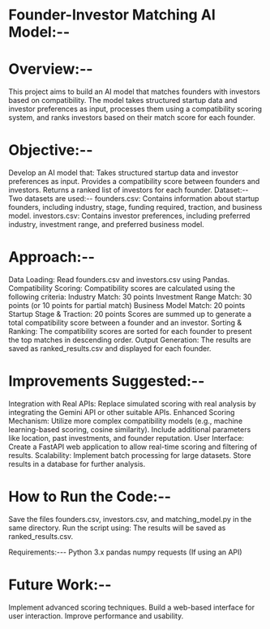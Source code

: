 Founder-Investor Matching AI Model:--
======================================

Overview:--
=============
This project aims to build an AI model that matches founders with investors based on compatibility. The model takes structured startup data and investor preferences as input, processes them using a compatibility scoring system, and ranks investors based on their match score for each founder.

Objective:--
=============
Develop an AI model that:
Takes structured startup data and investor preferences as input.
Provides a compatibility score between founders and investors.
Returns a ranked list of investors for each founder.
Dataset:--
Two datasets are used:--
founders.csv: Contains information about startup founders, including industry, stage, funding required, traction, and business model.
investors.csv: Contains investor preferences, including preferred industry, investment range, and preferred business model.

Approach:--
===========
Data Loading:
Read founders.csv and investors.csv using Pandas.
Compatibility Scoring:
Compatibility scores are calculated using the following criteria:
Industry Match: 30 points
Investment Range Match: 30 points (or 10 points for partial match)
Business Model Match: 20 points
Startup Stage & Traction: 20 points
Scores are summed up to generate a total compatibility score between a founder and an investor.
Sorting & Ranking:
The compatibility scores are sorted for each founder to present the top matches in descending order.
Output Generation:
The results are saved as ranked_results.csv and displayed for each founder.

Improvements Suggested:--
============================

Integration with Real APIs:
Replace simulated scoring with real analysis by integrating the Gemini API or other suitable APIs.
Enhanced Scoring Mechanism:
Utilize more complex compatibility models (e.g., machine learning-based scoring, cosine similarity).
Include additional parameters like location, past investments, and founder reputation.
User Interface:
Create a FastAPI web application to allow real-time scoring and filtering of results.
Scalability:
Implement batch processing for large datasets.
Store results in a database for further analysis.

How to Run the Code:--
=======================
Save the files founders.csv, investors.csv, and matching_model.py in the same directory.
Run the script using:
The results will be saved as ranked_results.csv.

Requirements:---
Python 3.x
pandas
numpy
requests (If using an API)

Future Work:--
===============
Implement advanced scoring techniques.
Build a web-based interface for user interaction.
Improve performance and usability.

